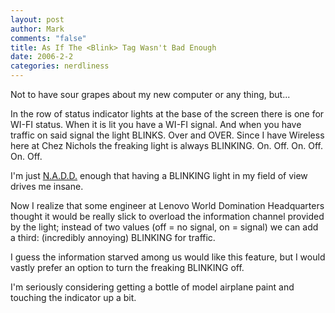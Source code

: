```yaml
--- 
layout: post
author: Mark
comments: "false"
title: As If The <Blink> Tag Wasn't Bad Enough
date: 2006-2-2
categories: nerdliness
---
```

Not to have sour grapes about my new computer or any thing, but...

In the row of status indicator lights at the base of the screen there is one for WI-FI status. When it is lit you have a WI-FI signal. And when you have traffic on said signal the light BLINKS. Over and OVER. Since I have Wireless here at Chez Nichols the freaking light is always BLINKING. On. Off. On. Off. On. Off.

I'm just <a href="http://www.randsinrepose.com/archives/2003/07/10/nadd.html" title="N.A.D.D.">N.A.D.D.</a> enough that having a BLINKING light in my field of view drives me insane.

Now I realize that some engineer at Lenovo World Domination Headquarters thought it would be really slick to overload the information channel provided by the light; instead of two values (off = no signal, on = signal) we can add a third: (incredibly annoying) BLINKING for traffic.

I guess the information starved among us would like this feature, but I would vastly prefer an option to turn the freaking BLINKING off.

I'm seriously considering getting a bottle of model airplane paint and touching the indicator up a bit.
